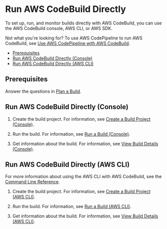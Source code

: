 # Run AWS CodeBuild Directly<a name="how-to-run"></a>

To set up, run, and monitor builds directly with AWS CodeBuild, you can use the AWS CodeBuild console, AWS CLI, or AWS SDK\.

Not what you're looking for? To use AWS CodePipeline to run AWS CodeBuild, see [Use AWS CodePipeline with AWS CodeBuild](how-to-create-pipeline.md)\.


+ [Prerequisites](#how-to-run-prerequisites)
+ [Run AWS CodeBuild Directly \(Console\)](#how-to-run-console)
+ [Run AWS CodeBuild Directly \(AWS CLI\)](#how-to-run-cli)

## Prerequisites<a name="how-to-run-prerequisites"></a>

Answer the questions in [Plan a Build](planning.md)\.

## Run AWS CodeBuild Directly \(Console\)<a name="how-to-run-console"></a>

1. Create the build project\. For information, see [Create a Build Project \(Console\)](create-project.md#create-project-console)\.

1. Run the build\. For information, see [Run a Build \(Console\)](run-build.md#run-build-console)\.

1. Get information about the build\. For information, see [View Build Details \(Console\)](view-build-details.md#view-build-details-console)\.

## Run AWS CodeBuild Directly \(AWS CLI\)<a name="how-to-run-cli"></a>

For more information about using the AWS CLI with AWS CodeBuild, see the [Command Line Reference](cmd-ref.md)\.

1. Create the build project\. For information, see [Create a Build Project \(AWS CLI\)](create-project.md#create-project-cli)\.

1. Run the build\. For information, see [Run a Build \(AWS CLI\)](run-build.md#run-build-cli)\.

1. Get information about the build\. For information, see [View Build Details \(AWS CLI\)](view-build-details.md#view-build-details-cli)\.